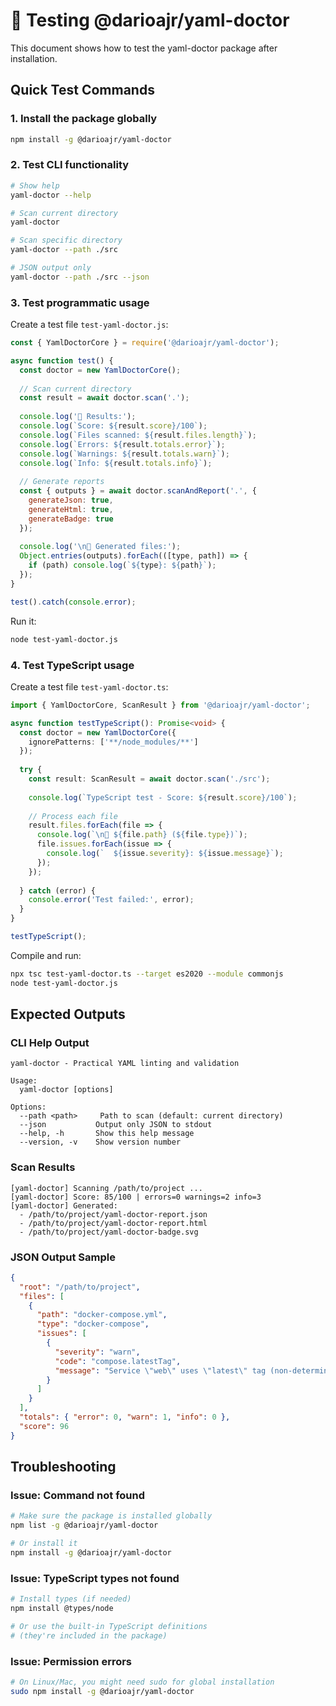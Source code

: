 # 🧪 Testing @darioajr/yaml-doctor

This document shows how to test the yaml-doctor package after installation.

## Quick Test Commands

### 1. Install the package globally
```bash
npm install -g @darioajr/yaml-doctor
```

### 2. Test CLI functionality
```bash
# Show help
yaml-doctor --help

# Scan current directory
yaml-doctor

# Scan specific directory
yaml-doctor --path ./src

# JSON output only
yaml-doctor --path ./src --json
```

### 3. Test programmatic usage

Create a test file `test-yaml-doctor.js`:

```javascript
const { YamlDoctorCore } = require('@darioajr/yaml-doctor');

async function test() {
  const doctor = new YamlDoctorCore();
  
  // Scan current directory
  const result = await doctor.scan('.');
  
  console.log('🎯 Results:');
  console.log(`Score: ${result.score}/100`);
  console.log(`Files scanned: ${result.files.length}`);
  console.log(`Errors: ${result.totals.error}`);
  console.log(`Warnings: ${result.totals.warn}`);
  console.log(`Info: ${result.totals.info}`);
  
  // Generate reports
  const { outputs } = await doctor.scanAndReport('.', {
    generateJson: true,
    generateHtml: true,
    generateBadge: true
  });
  
  console.log('\n📁 Generated files:');
  Object.entries(outputs).forEach(([type, path]) => {
    if (path) console.log(`${type}: ${path}`);
  });
}

test().catch(console.error);
```

Run it:
```bash
node test-yaml-doctor.js
```

### 4. Test TypeScript usage

Create a test file `test-yaml-doctor.ts`:

```typescript
import { YamlDoctorCore, ScanResult } from '@darioajr/yaml-doctor';

async function testTypeScript(): Promise<void> {
  const doctor = new YamlDoctorCore({
    ignorePatterns: ['**/node_modules/**']
  });
  
  try {
    const result: ScanResult = await doctor.scan('./src');
    
    console.log(`TypeScript test - Score: ${result.score}/100`);
    
    // Process each file
    result.files.forEach(file => {
      console.log(`\n📄 ${file.path} (${file.type})`);
      file.issues.forEach(issue => {
        console.log(`  ${issue.severity}: ${issue.message}`);
      });
    });
    
  } catch (error) {
    console.error('Test failed:', error);
  }
}

testTypeScript();
```

Compile and run:
```bash
npx tsc test-yaml-doctor.ts --target es2020 --module commonjs
node test-yaml-doctor.js
```

## Expected Outputs

### CLI Help Output
```
yaml-doctor - Practical YAML linting and validation

Usage:
  yaml-doctor [options]

Options:
  --path <path>     Path to scan (default: current directory)
  --json           Output only JSON to stdout
  --help, -h       Show this help message
  --version, -v    Show version number
```

### Scan Results
```
[yaml-doctor] Scanning /path/to/project ...
[yaml-doctor] Score: 85/100 | errors=0 warnings=2 info=3
[yaml-doctor] Generated:
  - /path/to/project/yaml-doctor-report.json
  - /path/to/project/yaml-doctor-report.html
  - /path/to/project/yaml-doctor-badge.svg
```

### JSON Output Sample
```json
{
  "root": "/path/to/project",
  "files": [
    {
      "path": "docker-compose.yml",
      "type": "docker-compose",
      "issues": [
        {
          "severity": "warn",
          "code": "compose.latestTag",
          "message": "Service \"web\" uses \"latest\" tag (non-deterministic)"
        }
      ]
    }
  ],
  "totals": { "error": 0, "warn": 1, "info": 0 },
  "score": 96
}
```

## Troubleshooting

### Issue: Command not found
```bash
# Make sure the package is installed globally
npm list -g @darioajr/yaml-doctor

# Or install it
npm install -g @darioajr/yaml-doctor
```

### Issue: TypeScript types not found
```bash
# Install types (if needed)
npm install @types/node

# Or use the built-in TypeScript definitions
# (they're included in the package)
```

### Issue: Permission errors
```bash
# On Linux/Mac, you might need sudo for global installation
sudo npm install -g @darioajr/yaml-doctor
```
